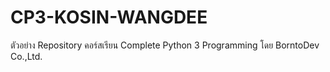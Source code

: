 # CP3-KOSIN-WANGDEE
ตัวอย่าง Repository คอร์สเรียน Complete Python 3 Programming โดย BorntoDev Co.,Ltd.
